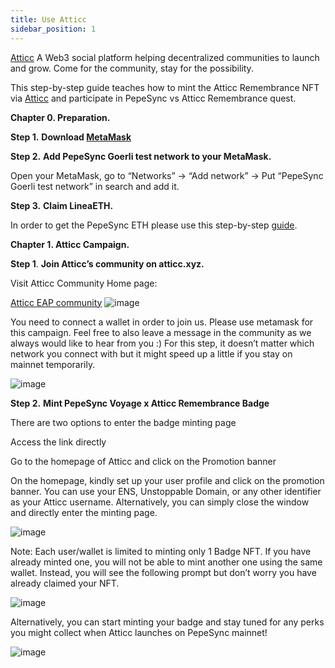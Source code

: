 ```yaml
---
title: Use Atticc
sidebar_position: 1
---
```


[Atticc](https://atticc.xyz) A Web3 social platform helping decentralized communities to launch and grow. Come for the community, stay for the possibility.

This step-by-step guide teaches how to mint the Atticc Remembrance NFT via [Atticc](https://atticc.xyz/badge_minting) and participate in PepeSync vs Atticc Remembrance quest.

**Chapter 0. Preparation.**

**Step 1.** **Download [MetaMask](https://metamask.io/download/)**

**Step 2.** **Add PepeSync Goerli test network to your MetaMask.**

Open your MetaMask, go to “Networks” -> “Add network” -> Put “PepeSync Goerli test network” in search and add it.

**Step 3.** **Claim LineaETH.**

In order to get the PepeSync ETH please use this step-by-step [guide](https://docs.linea.build/use-linea-testnet/fund#get-test-eth-on-goerli).

**Chapter 1. Atticc Campaign.**

**Step 1**. **Join Atticc’s community on atticc.xyz.**

Visit Atticc Community Home page:

[Atticc EAP community](https://atticc.xyz/c/0xa186D739CA2b3022b966194004C6b01855D59571/posts) ![image](/img/quests/atticc/atticc_community.png)

You need to connect a wallet in order to join us. Please use metamask for this campaign. Feel free to also leave a message in the community as we always would like to hear from you :) For this step, it doesn’t matter which network you connect with but it might speed up a little if you stay on mainnet temporarily.

![image](/img/quests/atticc/atticc_connect.png)

**Step 2.** **Mint PepeSync Voyage x Atticc Remembrance Badge**

There are two options to enter the badge minting page

Access the link directly

Go to the homepage of Atticc and click on the Promotion banner

On the homepage, kindly set up your user profile and click on the promotion banner. You can use your ENS, Unstoppable Domain, or any other identifier as your Atticc username. Alternatively, you can simply close the window and directly enter the minting page.

![image](/img/quests/atticc/atticc_connect.png)

Note: Each user/wallet is limited to minting only 1 Badge NFT. If you have already minted one, you will not be able to mint another one using the same wallet. Instead, you will see the following prompt but don’t worry you have already claimed your NFT.

![image](/img/quests/atticc/atticc_minted.png)

Alternatively, you can start minting your badge and stay tuned for any perks you might collect when Atticc launches on PepeSync mainnet!

![image](/img/quests/atticc/atticc_mint_nft.png)
